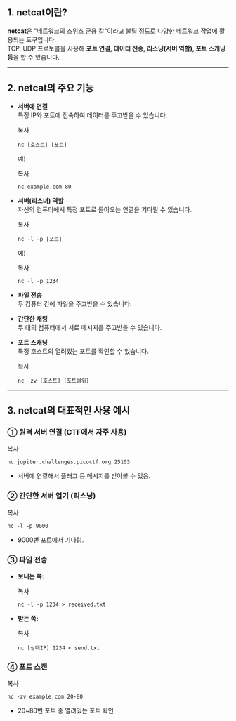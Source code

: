 ## 1. netcat이란?

**netcat**은 "네트워크의 스위스 군용 칼"이라고 불릴 정도로 다양한 네트워크 작업에 활용되는 도구입니다.  
TCP, UDP 프로토콜을 사용해 **포트 연결, 데이터 전송, 리스닝(서버 역할), 포트 스캐닝 등**을 할 수 있습니다.

---

## 2. netcat의 주요 기능

- **서버에 연결**  
    특정 IP와 포트에 접속하여 데이터를 주고받을 수 있습니다.
    
    복사
    
    `nc [호스트] [포트]`
    
    예)
    
    복사
    
    `nc example.com 80`
    
- **서버(리스너) 역할**  
    자신의 컴퓨터에서 특정 포트로 들어오는 연결을 기다릴 수 있습니다.
    
    복사
    
    `nc -l -p [포트]`
    
    예)
    
    복사
    
    `nc -l -p 1234`
    
- **파일 전송**  
    두 컴퓨터 간에 파일을 주고받을 수 있습니다.
    
- **간단한 채팅**  
    두 대의 컴퓨터에서 서로 메시지를 주고받을 수 있습니다.
    
- **포트 스캐닝**  
    특정 호스트의 열려있는 포트를 확인할 수 있습니다.
    
    복사
    
    `nc -zv [호스트] [포트범위]`
    

---

## 3. netcat의 대표적인 사용 예시

### ① 원격 서버 연결 (CTF에서 자주 사용)

복사

`nc jupiter.challenges.picoctf.org 25103`

- 서버에 연결해서 플래그 등 메시지를 받아볼 수 있음.

### ② 간단한 서버 열기 (리스닝)

복사

`nc -l -p 9000`

- 9000번 포트에서 기다림.

### ③ 파일 전송

- **보내는 쪽:**
    
    복사
    
    `nc -l -p 1234 > received.txt`
    
- **받는 쪽:**
    
    복사
    
    `nc [상대IP] 1234 < send.txt`
    

### ④ 포트 스캔

복사

`nc -zv example.com 20-80`

- 20~80번 포트 중 열려있는 포트 확인